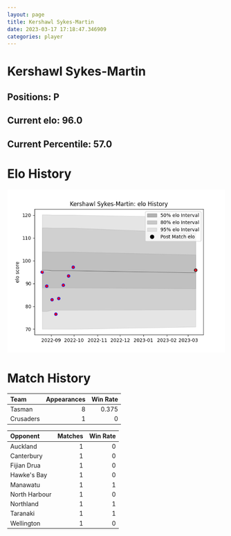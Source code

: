 ```yaml
---  
layout: page  
title: Kershawl Sykes-Martin  
date: 2023-03-17 17:18:47.346909  
categories: player  
---
```

# Kershawl Sykes-Martin

## Positions: P

## Current elo: 96.0

## Current Percentile: 57.0

# Elo History


![elo history](history_KershawlSykes-Martin.png)
# Match History


| Team      |   Appearances |   Win Rate |
|:----------|--------------:|-----------:|
| Tasman    |             8 |      0.375 |
| Crusaders |             1 |      0     |

| Opponent      |   Matches |   Win Rate |
|:--------------|----------:|-----------:|
| Auckland      |         1 |          0 |
| Canterbury    |         1 |          0 |
| Fijian Drua   |         1 |          0 |
| Hawke's Bay   |         1 |          0 |
| Manawatu      |         1 |          1 |
| North Harbour |         1 |          0 |
| Northland     |         1 |          1 |
| Taranaki      |         1 |          1 |
| Wellington    |         1 |          0 |
